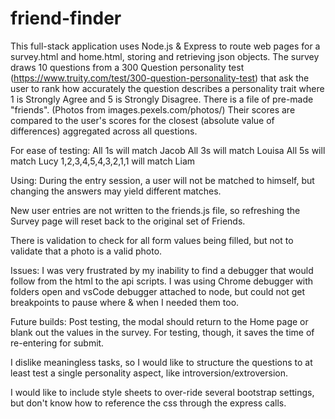 # friend-finder
This full-stack application uses 
Node.js & Express to route web pages for a survey.html and home.html, storing and retrieving json objects.
The survey draws 10 questions from a 300 Question personality test (https://www.truity.com/test/300-question-personality-test) that ask the user to rank how accurately the question describes a personality trait where 1 is Strongly Agree and 5 is Strongly Disagree.
There is a file of pre-made "friends". (Photos from images.pexels.com/photos/) Their scores are compared to the user's scores for the closest (absolute value of differences) aggregated across all questions.

For ease of testing:
All 1s will match Jacob
All 3s will match Louisa
All 5s will match Lucy
1,2,3,4,5,4,3,2,1,1 will match Liam

Using: 
During the entry session, a user will not be matched to himself, but changing the answers may yield different matches. 

New user entries are not written to the friends.js file, so refreshing the Survey page will reset back to the original set of Friends.

There is validation to check for all form values being filled, but not to validate that a photo is a valid photo.

Issues: 
I was very frustrated by my inability to find a debugger that would follow from the html to the api scripts.  I was using Chrome debugger with folders open and vsCode debugger attached to node, but could not get breakpoints to pause where & when I needed them too.

Future builds: 
Post testing, the modal should return to the Home page or blank out the values in the survey.  For testing, though, it saves the time of re-entering for submit.

I dislike meaningless tasks, so I would like to structure the questions to at least test a single personality aspect, like introversion/extroversion.

I would like to include style sheets to over-ride several bootstrap  settings, but don't know how to reference the css through the express calls.

